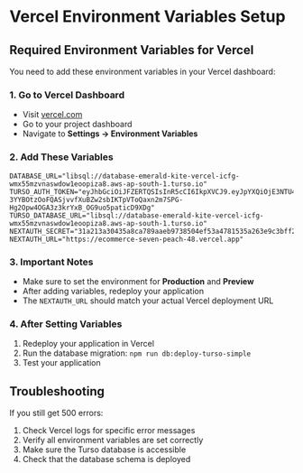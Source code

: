 # Vercel Environment Variables Setup

## Required Environment Variables for Vercel

You need to add these environment variables in your Vercel dashboard:

### 1. Go to Vercel Dashboard
- Visit [vercel.com](https://vercel.com)
- Go to your project dashboard
- Navigate to **Settings → Environment Variables**

### 2. Add These Variables

```
DATABASE_URL="libsql://database-emerald-kite-vercel-icfg-wmx55mzvnaswdow1eoopiza8.aws-ap-south-1.turso.io"
TURSO_AUTH_TOKEN="eyJhbGciOiJFZERTQSIsInR5cCI6IkpXVCJ9.eyJpYXQiOjE3NTU4MDQ2ODIsImlkIjoiN2VlODlkNjUtYzBjNS00MzgxLWFhZDItMTYwZGZlOTYwODIyIiwicmlkIjoiNDQyMTRjOGItNjBkMi00YTFjLWIxZjYtM2QwOWEwNDA0ZTRkIn0.llyzKHm-3YYBOtzOoFQASjvvfXuBZw2sbIKTpVToQaxn2m7SPG-Hg2Opw4OGA3z3krYxB_OG9uo5paticD9XDg"
TURSO_DATABASE_URL="libsql://database-emerald-kite-vercel-icfg-wmx55mzvnaswdow1eoopiza8.aws-ap-south-1.turso.io"
NEXTAUTH_SECRET="31a213a30435a8ca789aaeb9738504ef53a4781535a263e9c3bff2623581966e"
NEXTAUTH_URL="https://ecommerce-seven-peach-48.vercel.app"
```

### 3. Important Notes
- Make sure to set the environment for **Production** and **Preview**
- After adding variables, redeploy your application
- The `NEXTAUTH_URL` should match your actual Vercel deployment URL

### 4. After Setting Variables
1. Redeploy your application in Vercel
2. Run the database migration: `npm run db:deploy-turso-simple`
3. Test your application

## Troubleshooting

If you still get 500 errors:
1. Check Vercel logs for specific error messages
2. Verify all environment variables are set correctly
3. Make sure the Turso database is accessible
4. Check that the database schema is deployed
